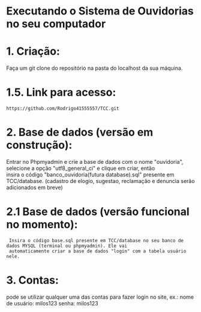 # Executando o Sistema de Ouvidorias no seu computador

# 1. Criação: 
  Faça um git clone do repositório na pasta do localhost da sua máquina.
#     1.5. Link para acesso:
    https://github.com/Rodrigo41555557/TCC.git
# 2. Base de dados (versão em construção): 
  Entrar no Phpmyadmin e crie a base de dados com o nome "ouvidoria", selecione a opção "utf8_general_ci" e clique em criar, então              
  insira o código "banco_ouvidoria(futura database).sql" presente em TCC/database. 
  (cadastro de elogio, sugestao, reclamação e denuncia serão adicionados em breve)
  # 2.1 Base de dados (versão funcional no momento):
     Insira o código base.sql presente em TCC/database no seu banco de dados MYSQL (terminal ou phpmyadmin). Ele vai     
     automaticamente criar a base de dados "login" com a tabela usuário nele. 
# 3. Contas:
  pode se utilizar qualquer uma das contas para fazer login no site, ex.: nome de usuário: milos123 senha: milos123
